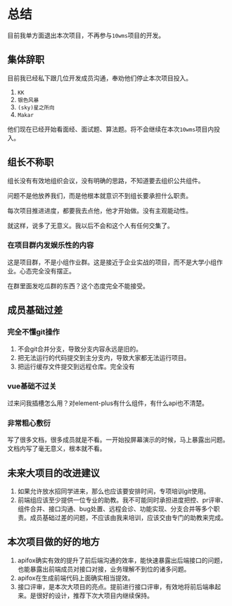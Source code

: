 # 总结

目前我单方面退出本次项目，不再参与`10wms`项目的开发。

## 集体辞职

目前我已经私下跟几位开发成员沟通，奉劝他们停止本次项目投入。

1. `KK`
2. `银色风暴`
3. `(sky)星之所向`
4. `Makar`

他们现在已经开始看面经、面试题、算法题。将不会继续在本次`10wms`项目内投入。

## 组长不称职

组长没有有效地组织会议，没有明确的思路，不知道要去组织公共组件。

问题不是他放养我们，而是他根本就意识不到组长要承担什么职责。

每次项目推进进度，都要我去点他，他才开始做。没有主观能动性。

就这样，说多了无意义。我以后不会和这个人有任何交集了。

### 在项目群内发娱乐性的内容

这是项目群，不是小组作业群。这是接近于企业实战的项目，而不是大学小组作业。心态完全没有摆正。

在群里面发吃瓜群的东西？这个态度完全不能接受。

## 成员基础过差

### 完全不懂git操作

1. 不会git合并分支，导致分支内容永远是旧的。
2. 把无法运行的代码提交到主分支内，导致大家都无法运行项目。
3. 把运行缓存文件提交到远程仓库。完全没有

### vue基础不过关

过来问我插槽怎么用？对element-plus有什么组件，有什么api也不清楚。

### 非常粗心敷衍

写了很多文档，很多成员就是不看。一开始投屏幕演示的时候，马上暴露出问题。文档内写了毫无意义，根本就不看。

## 未来大项目的改进建议

1. 如果允许放水招同学进来，那么也应该要安排时间，专项培训git使用。
2. 前端组应该至少提供一位专业的助教。我不可能同时承担进度把控、pr评审、组件合并、接口沟通、bug处置、远程会诊、功能实现、分支合并等多个职责。成员基础过差的问题，不应该由我来培训，应该交由专门的助教来完成。

## 本次项目做的好的地方

1. apifox确实有效的提升了前后端沟通的效率，能快速暴露出后端接口的问题，也能暴露出前端成员对接口对接，业务理解不到位的诸多问题。
2. apifox在生成前端代码上面确实相当提效。
3. 接口评审，是本次大项目的亮点。提前进行接口评审，有效地将前后端串起来。是很好的设计，推荐下次大项目内继续保持。
